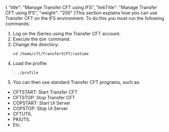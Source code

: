{
    "title": "Manage Transfer CFT using IFS",
    "linkTitle": "Manage Transfer CFT using IFS",
    "weight": "200"
}This section explains how you can use Transfer CFT on the IFS environment. To do this you must run the following commands:

1. Log on the iSeries using the Transfer CFT account.
1. Execute the <span class="code">`QSH `</span>command.
1. Change the directory:
    ```
    cd /home/cft/TransfertCFT/runtime
    ```
1. Load the profile:
    ```
    . ./profile
    ```
1. You can then use standard Transfer CFT programs, such as:

- CFTSTART: Start Transfer CFT
- CFTSTOP: Stop Transfer CFT
- COPSTART: Start UI Server
- COPSTOP: Stop UI Server
- CFTUTIL
- PKIUTIL
- Etc.
